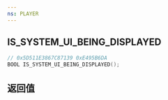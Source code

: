 ```yaml
---
ns: PLAYER
---
```

## IS_SYSTEM_UI_BEING_DISPLAYED

```c
// 0x5D511E3867C87139 0xE495B6DA
BOOL IS_SYSTEM_UI_BEING_DISPLAYED();
```


## 返回值
